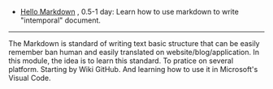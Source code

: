 
  - [Hello Markdown](HelloGit/Markdown/index.md) , 0.5-1 day: Learn how to use markdown to write "intemporal" document.
  
  ------------------------------
  
The Markdown is standard of writing text basic structure that can be easily remember ban human and easily translated on website/blog/application.
In this module, the idea is to learn this standard. To pratice on several platform. Starting by Wiki GitHub.
And learning how to use it in Microsoft's Visual Code.
